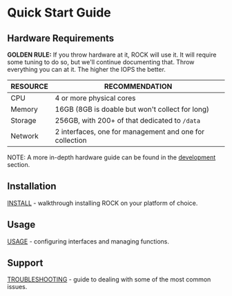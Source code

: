 # Quick Start Guide

## Hardware Requirements

**GOLDEN RULE:** If you throw hardware at it, ROCK will use it. It will require some tuning to do so, but we'll continue documenting that.  Throw everything you can at it. The higher the IOPS the better.

|   RESOURCE  |     RECOMMENDATION |
| ----------- | ------------------ |
| CPU         | 4 or more physical cores |
| Memory      | 16GB (8GB is doable but won't collect for long) |
| Storage     | 256GB, with 200+ of that dedicated to `/data` |
| Network     | 2 interfaces, one for management and one for collection |

NOTE: A more in-depth hardware guide can be found in the [development](../dev/index.md) section.


## Installation

[INSTALL](install.md) - walkthrough installing ROCK on your platform of choice.

## Usage

[USAGE](usage.md) - configuring interfaces and managing functions.

## Support

[TROUBLESHOOTING](support.md) - guide to dealing with some of the most common issues.

